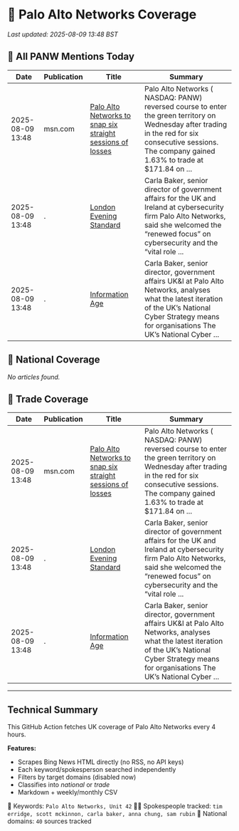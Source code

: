 # 🔐 Palo Alto Networks Coverage

_Last updated: 2025-08-09 13:48 BST_

## 📌 All PANW Mentions Today

| Date | Publication | Title | Summary |
|------|-------------|--------|---------|
| 2025-08-09 13:48 | msn.com | [Palo Alto Networks to snap six straight sessions of losses](https://www.msn.com/en-us/money/topstocks/palo-alto-networks-to-snap-six-straight-sessions-of-losses/ar-AA1K2hbJ?ocid=BingNewsVerp) | Palo Alto Networks ( NASDAQ: PANW) reversed course to enter the green territory on Wednesday after trading in the red for six consecutive sessions. The company gained 1.63% to trade at $171.84 on ... |
| 2025-08-09 13:48 | . | [London Evening Standard](/news/search?q=site%3awww.standard.co.uk&FORM=NWBCLM) | Carla Baker, senior director of government affairs for the UK and Ireland at cybersecurity firm Palo Alto Networks, said she welcomed the “renewed focus” on cybersecurity and the “vital role ... |
| 2025-08-09 13:48 | . | [Information Age](/news/search?q=site%3awww.information-age.com&FORM=NWBCLM) | Carla Baker, senior director, government affairs UK&I at Palo Alto Networks, analyses what the latest iteration of the UK’s National Cyber Strategy means for organisations The UK’s National Cyber ... |

## 📰 National Coverage

_No articles found._

## 📘 Trade Coverage

| Date | Publication | Title | Summary |
|------|-------------|--------|---------|
| 2025-08-09 13:48 | msn.com | [Palo Alto Networks to snap six straight sessions of losses](https://www.msn.com/en-us/money/topstocks/palo-alto-networks-to-snap-six-straight-sessions-of-losses/ar-AA1K2hbJ?ocid=BingNewsVerp) | Palo Alto Networks ( NASDAQ: PANW) reversed course to enter the green territory on Wednesday after trading in the red for six consecutive sessions. The company gained 1.63% to trade at $171.84 on ... |
| 2025-08-09 13:48 | . | [London Evening Standard](/news/search?q=site%3awww.standard.co.uk&FORM=NWBCLM) | Carla Baker, senior director of government affairs for the UK and Ireland at cybersecurity firm Palo Alto Networks, said she welcomed the “renewed focus” on cybersecurity and the “vital role ... |
| 2025-08-09 13:48 | . | [Information Age](/news/search?q=site%3awww.information-age.com&FORM=NWBCLM) | Carla Baker, senior director, government affairs UK&I at Palo Alto Networks, analyses what the latest iteration of the UK’s National Cyber Strategy means for organisations The UK’s National Cyber ... |


---

## Technical Summary

This GitHub Action fetches UK coverage of Palo Alto Networks every 4 hours.

**Features:**
- Scrapes Bing News HTML directly (no RSS, no API keys)
- Each keyword/spokesperson searched independently
- Filters by target domains (disabled now)
- Classifies into _national_ or _trade_
- Markdown + weekly/monthly CSV

📌 Keywords: `Palo Alto Networks, Unit 42`
🧑‍💼 Spokespeople tracked: `tim erridge, scott mckinnon, carla baker, anna chung, sam rubin`
📰 National domains: `40` sources tracked

